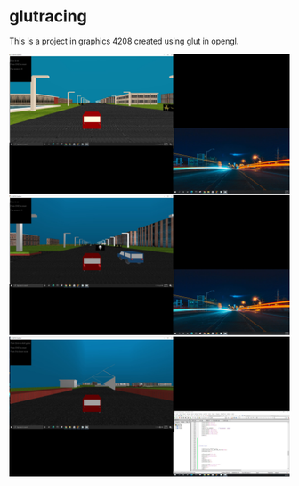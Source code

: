 # glutracing

This is a project in graphics 4208 created using glut in opengl. 




![alt text](https://github.com/zunayed76/glutracing/blob/master/snipshots/1607076_car_1.JPG)
![alt text](https://github.com/zunayed76/glutracing/blob/master/snipshots/1607076_car_2.JPG)
![alt text](https://github.com/zunayed76/glutracing/blob/master/snipshots/1607076_car_3.JPG)


